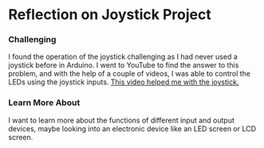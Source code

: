 # Reflection on Joystick Project
### Challenging
I found the operation of the joystick challenging as I had never used a joystick before in Arduino. 
I went to YouTube to find the answer to this problem, and with the help of a couple of videos, I was
able to control the LEDs using the joystick inputs. [This video helped me with the joystick.](https://www.youtube.com/watch?v=rabTZfnc-bY&t=120s)

### Learn More About
I want to learn more about the functions of different input and output devices, maybe looking into 
an electronic device like an LED screen or LCD screen. 
